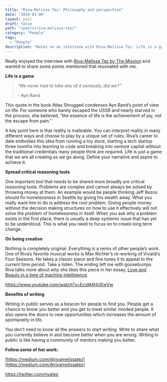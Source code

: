 ```yaml
---
title: "Riva-Melissa Tez: Philosophy and perspective"
date: "2019-01-08"
layout: post
draft: false
path: "/posts/riva-melissa-tez/"
category: "People"
tags:
  - "People"
description: "Notes on an interview with Riva-Melissa Tez. Life is a game. Spread critical reasoning tools. On being creative. Benefits of writing."
---
```


Really enjoyed the interview with [Riva-Melissa Tez by The Mission](https://themissiondaily.com/episode-100/) and wanted to share some points mentioned that resonated with me.

**Life is a game**

> _“We never had to take any of it seriously, did we?”_
> 
> \- Ayn Rand

This quote in the book Atlas Shrugged condenses Ayn Rand’s point of view on life. For someone who barely escaped the USSR and nearly starved in the process, she believed, “the essence of life is the achievement of joy, not the escape from pain.”

A key point here is that reality is malleable. You can interpret reality in many different ways and choose to play by a unique set of rules. Riva’s career to date embodies this idea from running a toy store, starting a tech startup three months into learning to code and breaking into venture capital without the traditional credentials many people think are required. Life is just a game that we are all creating as we go along. Define your narrative and aspire to achieve it.

**Spread critical reasoning tools**

One important tool that needs to be shared more broadly are critical reasoning tools. Problems are complex and cannot always be solved by throwing money at them. An example would be people thinking Jeff Bezos should fix homelessness in Seattle by giving his wealth away. What you really want him to do is address the root problem. Giving people money without the decision making structures on how to use it effectively will not solve the problem of homelessness in itself. When you ask why a problem exists in the first place, there is usually a deep systemic issue that has yet to be understood. This is what you need to focus on to create long term change.

**On being creative**

Nothing is completely original. Everything is a remix of other people’s work. One of Riva’s favorite musical works is Max Richter’s re-working of Vivaldi’s Four Seasons. He takes a classic piece and fine tunes it to appeal to the current time period. Take a listen. The ending left me with goosebumps. Riva talks more about why she likes this piece in her essay, [Love and Beauty in a time of machine intelligence](https://www.theeuropean-magazine.com/riva-melissa-tez/9467-love-and-beauty-in-a-time-of-machine-intelligence).

https://www.youtube.com/watch?v=EcsM4HUEwVw

**Benefits of writing**

Writing in public serves as a beacon for people to find you. People get a chance to know you better and you get to meet similar minded people. It also opens the doors to new opportunities which increases the amount of spontaneity in life.

You don’t need to know all the answers to start writing. Write to share what you currently believe in and become better when you are wrong. Writing in public is like having a community of mentors making you better.

**Follow some of her work:**

[https://medium.com/@rivamelissatez](https://medium.com/@rivamelissatez)

https://twitter.com/rivatez
